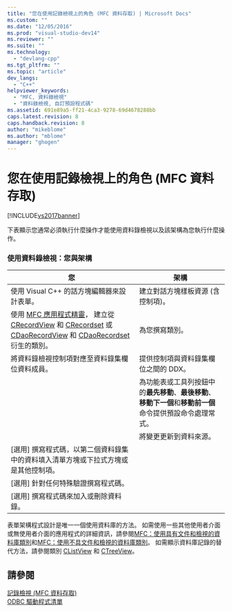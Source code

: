 ```yaml
---
title: "您在使用記錄檢視上的角色 (MFC 資料存取) | Microsoft Docs"
ms.custom: ""
ms.date: "12/05/2016"
ms.prod: "visual-studio-dev14"
ms.reviewer: ""
ms.suite: ""
ms.technology: 
  - "devlang-cpp"
ms.tgt_pltfrm: ""
ms.topic: "article"
dev_langs: 
  - "C++"
helpviewer_keywords: 
  - "MFC, 資料錄檢視"
  - "資料錄檢視, 自訂預設程式碼"
ms.assetid: 691e89a5-ff21-4ca3-9278-69d4678288bb
caps.latest.revision: 8
caps.handback.revision: 8
author: "mikeblome"
ms.author: "mblome"
manager: "ghogen"
---
```

# 您在使用記錄檢視上的角色 (MFC 資料存取)
[!INCLUDE[vs2017banner](../assembler/inline/includes/vs2017banner.md)]

下表顯示您通常必須執行什麼操作才能使用資料錄檢視以及該架構為您執行什麼操作。  
  
### 使用資料錄檢視：您與架構  
  
|您|架構|  
|-------|--------|  
|使用 Visual C\+\+ 的話方塊編輯器來設計表單。|建立對話方塊樣板資源 \(含控制項\)。|  
|使用 [MFC 應用程式精靈](../mfc/reference/database-support-mfc-application-wizard.md)， 建立從 [CRecordView](../mfc/reference/crecordview-class.md) 和 [CRecordset](../mfc/reference/crecordset-class.md) 或 [CDaoRecordView](../mfc/reference/cdaorecordview-class.md) 和 [CDaoRecordset](../mfc/reference/cdaorecordset-class.md) 衍生的類別。|為您撰寫類別。|  
|將資料錄檢視控制項對應至資料錄集欄位資料成員。|提供控制項與資料錄集欄位之間的 DDX。|  
||為功能表或工具列按鈕中的**最先移動**、**最後移動**、**移動下一個**和**移動前一個**命令提供預設命令處理常式。|  
||將變更更新到資料來源。|  
|\[選用\] 撰寫程式碼，以第二個資料錄集中的資料填入清單方塊或下拉式方塊或是其他控制項。||  
|\[選用\] 針對任何特殊驗證撰寫程式碼。||  
|\[選用\] 撰寫程式碼來加入或刪除資料錄。||  
  
 表單架構程式設計是唯一一個使用資料庫的方法。  如需使用一些其他使用者介面或無使用者介面的應用程式的詳細資訊，請參閱[MFC：使用具有文件和檢視的資料庫類別](../data/mfc-using-database-classes-with-documents-and-views.md)和[MFC：使用不具文件和檢視的資料庫類別](../data/mfc-using-database-classes-without-documents-and-views.md)。  如需顯示資料庫記錄的替代方法，請參閱類別 [CListView](../mfc/reference/clistview-class.md) 和 [CTreeView](../mfc/reference/ctreeview-class.md)。  
  
## 請參閱  
 [記錄檢視 \(MFC 資料存取\)](../data/record-views-mfc-data-access.md)   
 [ODBC 驅動程式清單](../data/odbc/odbc-driver-list.md)